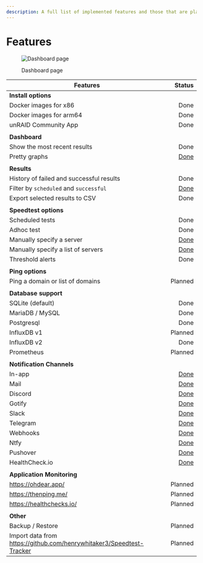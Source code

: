 ```yaml
---
description: A full list of implemented features and those that are planned.
---
```


# Features

<figure><img src=".gitbook/assets/dashboard_screenshot.jpg" alt="Dashboard page"><figcaption><p>Dashboard page</p></figcaption></figure>

<table><thead><tr><th width="563">Features</th><th align="right">Status</th></tr></thead><tbody><tr><td><strong>Install options</strong></td><td align="right"></td></tr><tr><td>Docker images for x86</td><td align="right">Done</td></tr><tr><td>Docker images for arm64</td><td align="right">Done</td></tr><tr><td>unRAID Community App</td><td align="right">Done</td></tr><tr><td></td><td align="right"></td></tr><tr><td><strong>Dashboard</strong></td><td align="right"></td></tr><tr><td>Show the most recent results</td><td align="right">Done</td></tr><tr><td>Pretty graphs</td><td align="right"><a href="https://github.com/alexjustesen/speedtest-tracker/pull/213">Done</a></td></tr><tr><td></td><td align="right"></td></tr><tr><td><strong>Results</strong></td><td align="right"></td></tr><tr><td>History of failed and successful results</td><td align="right">Done</td></tr><tr><td>Filter by <code>scheduled</code> and <code>successful</code></td><td align="right"><a href="https://github.com/alexjustesen/speedtest-tracker/pull/318">Done</a></td></tr><tr><td>Export selected results to CSV</td><td align="right">Done</td></tr><tr><td></td><td align="right"></td></tr><tr><td><strong>Speedtest options</strong></td><td align="right"></td></tr><tr><td>Scheduled tests</td><td align="right">Done</td></tr><tr><td>Adhoc test</td><td align="right">Done</td></tr><tr><td>Manually specify a server</td><td align="right"><a href="https://github.com/alexjustesen/speedtest-tracker/pull/216">Done</a></td></tr><tr><td>Manually specify a list of servers</td><td align="right"><a href="https://github.com/alexjustesen/speedtest-tracker/pull/216">Done</a></td></tr><tr><td>Threshold alerts</td><td align="right">Done</td></tr><tr><td></td><td align="right"></td></tr><tr><td><strong>Ping options</strong></td><td align="right"></td></tr><tr><td>Ping a domain or list of domains</td><td align="right">Planned</td></tr><tr><td></td><td align="right"></td></tr><tr><td><strong>Database support</strong></td><td align="right"></td></tr><tr><td>SQLite (default)</td><td align="right">Done</td></tr><tr><td>MariaDB / MySQL</td><td align="right">Done</td></tr><tr><td>Postgresql</td><td align="right">Done</td></tr><tr><td>InfluxDB v1</td><td align="right">Planned</td></tr><tr><td>InfluxDB v2</td><td align="right">Done</td></tr><tr><td>Prometheus</td><td align="right">Planned</td></tr><tr><td></td><td align="right"></td></tr><tr><td><strong>Notification Channels</strong></td><td align="right"></td></tr><tr><td>In-app</td><td align="right"><a href="https://github.com/alexjustesen/speedtest-tracker/releases/tag/v0.1.0">Done</a></td></tr><tr><td>Mail</td><td align="right"><a href="https://github.com/alexjustesen/speedtest-tracker/releases/tag/v0.4.0">Done</a></td></tr><tr><td>Discord</td><td align="right"><a href="https://github.com/alexjustesen/speedtest-tracker/pull/1196">Done</a></td></tr><tr><td>Gotify</td><td align="right"><a href="https://github.com/alexjustesen/speedtest-tracker/pull/1561">Done</a></td></tr><tr><td>Slack</td><td align="right"><a href="https://github.com/alexjustesen/speedtest-tracker/pull/1522">Done</a></td></tr><tr><td>Telegram</td><td align="right"><a href="https://github.com/alexjustesen/speedtest-tracker/pull/265">Done</a></td></tr><tr><td>Webhooks</td><td align="right"><a href="https://github.com/alexjustesen/speedtest-tracker/releases/tag/v0.15.0">Done</a></td></tr><tr><td>Ntfy</td><td align="right"><a href="https://github.com/alexjustesen/speedtest-tracker/pull/1579">Done</a></td></tr><tr><td>Pushover</td><td align="right"><a href="https://github.com/alexjustesen/speedtest-tracker/pull/1574">Done</a></td></tr><tr><td>HealthCheck.io</td><td align="right"><a href="https://github.com/alexjustesen/speedtest-tracker/pull/1567">Done</a></td></tr><tr><td></td><td align="right"></td></tr><tr><td><strong>Application Monitoring</strong></td><td align="right"></td></tr><tr><td><a href="https://ohdear.app/">https://ohdear.app/</a></td><td align="right">Planned</td></tr><tr><td><a href="https://thenping.me/">https://thenping.me/</a></td><td align="right">Planned</td></tr><tr><td><a href="https://healthchecks.io/">https://healthchecks.io/</a></td><td align="right">Planned</td></tr><tr><td></td><td align="right"></td></tr><tr><td><strong>Other</strong></td><td align="right"></td></tr><tr><td>Backup / Restore</td><td align="right">Planned</td></tr><tr><td>Import data from <a href="https://github.com/henrywhitaker3/Speedtest-Tracker">https://github.com/henrywhitaker3/Speedtest-Tracker</a></td><td align="right">Planned</td></tr></tbody></table>
